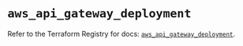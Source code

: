 # `aws_api_gateway_deployment`

Refer to the Terraform Registry for docs: [`aws_api_gateway_deployment`](https://registry.terraform.io/providers/hashicorp/aws/5.85.0/docs/resources/api_gateway_deployment).
